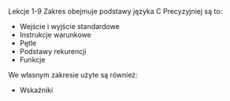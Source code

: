 Lekcje 1-9
Zakres obejmuje podstawy języka C
Precyzyjniej są to:
* Wejście i wyjście standardowe
* Instrukcje warunkowe
* Pętle
* Podstawy rekurencji
* Funkcje

We własnym zakresie użyte są również:
* Wskaźniki